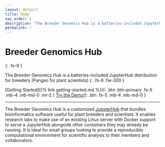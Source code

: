 ```yaml
---
layout: default
title: Home
nav_order: 1
description: "The Breeder Genomics Hub is a batteries-included JupyterHub distribution for breeders (Pangeo for plant scientists)"
permalink: /
---
```


# Breeder Genomics Hub
{: .fs-9 }

The Breeder Genomics Hub is a batteries-included JupyterHub distribution for breeders (Pangeo for plant scientists)
{: .fs-6 .fw-300 }

[Getting Started]({% link getting-started.md %}){: .btn .btn-primary .fs-5 .mb-4 .mb-md-0 .mr-2 }
[Try the Demo!](https://demo.hub.maizegenetics.net){: .btn .fs-5 .mb-4 .mb-md-0 }

---

The Breeder Genomics Hub is a customized [JupyterHub](https://jupyter.org/hub) that bundles bioinformatics software useful for plant breeders and scientists. It enables research labs to make use of an existing Linux server with Docker support to serve a JupyterHub alongside other containers they may already be running. It is ideal for small groups looking to provide a reproducible computational environment for scientific analysis to their members and collaborators.
